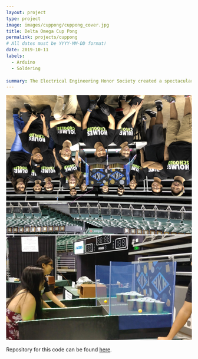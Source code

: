 ```yaml
---
layout: project
type: project
image: images/cuppong/cuppong_cover.jpg
title: Delta Omega Cup Pong
permalink: projects/cuppong
# All dates must be YYYY-MM-DD format!
date: 2019-10-11
labels:
  - Arduino
  - Soldering
  
summary: The Electrical Engineering Honor Society created a spectacular Cup Pong Game for Holmescoming 2019.
---
```


<img class="ui image" style="transform: rotate(180deg);" src="/images/cuppong/cuppong_group.jpg">


<img class="ui image"  src="/images/cuppong/cuppong_playing.jpg">


Repository for this code can be found [here](https://github.com/davidvliang/CupPong).



